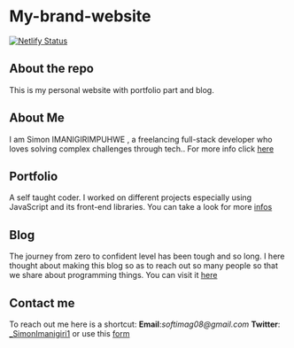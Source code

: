 # My-brand-website
[![Netlify Status](https://api.netlify.com/api/v1/badges/627292ba-2c76-4a8c-9990-397c2c5c4019/deploy-status)](https://app.netlify.com/sites/simon-tech/deploys)

## About the repo
This is my personal website with portfolio part and blog.

## About Me
I am Simon IMANIGIRIMPUHWE , a freelancing full-stack developer who loves solving complex challenges through tech.. For more info click [here](https://simon-tech.netlify.app/about/index.html)

## Portfolio
A self taught coder. I worked on different projects especially using JavaScript and its front-end libraries. You can take a look for more [infos](https://simon-tech.netlify.app/about/index.html)

## Blog
The journey from zero to confident level has been tough and so long. I here thought about making this blog so as to reach out so many people so that we share about programming things. You can visit it [here](https://simon-tech.netlify.app/blog/index.html)

## Contact me
To reach out me here is a shortcut:
**Email**:_softimag08@gmail.com_ 
**Twitter**: [_SimonImanigiri1](https://twitter.com/simonImanigiri1) or use this [form](https://simon-tech.netlify.app/contact/index.html)


